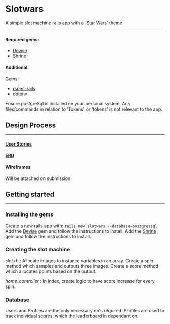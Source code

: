 # Slotwars
A simple slot machine rails app with a 'Star Wars' theme

-----

#### Required gems:
* [Devise](https://github.com/plataformatec/devise "Devise gem")
* [Shrine](https://github.com/janko-m/shrine "Shrine gem")

#### Additional:
Gems:
* [rspec-rails](https://github.com/rspec/rspec-rails "rspec gem")
* [dotenv](https://github.com/motdotla/dotenv "dotenv gem")

Ensure postgreSql is installed on your personal system.
Any files/commands in relation to 'Tokens' or 'tokens' is not relevant to the app.

## Design Process
-----

#### [User Stories](https://trello.com/b/IBMgzUgu/slot-wars)

#### [ERD](https://i.imgur.com/X9924SF.png)

#### Wireframes
Will be attached on submission.

## Getting started
-----

### Installing the gems
Create a new rails app with:
`rails new slotwars --database=postgressql`
Add the [Devise](https://github.com/plataformatec/devise "Devise gem") gem and follow the instructions to install.
Add the [Shrine](https://github.com/janko-m/shrine "Shrine gem") gem and follow the instructions to install.
### Creating the slot machine
*slot.rb* :
Allocate images to instance variables in an array.
Create a spin method which samples and outputs three images.
Create a score method which allocates points based on the output.

*home_controller* :
In index, create logic to have score increase for every spin.
### Database
Users and Profiles are the only necessary db's required. Profiles are used to track individual scores, which the leaderboard in dependant on.
